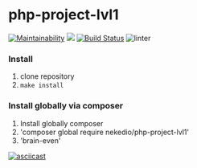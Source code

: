 # php-project-lvl1

[![Maintainability](https://api.codeclimate.com/v1/badges/d3929ac0baeeac57016e/maintainability)](https://codeclimate.com/github/nekedio/php-project-lvl1/maintainability)
<a href="https://codeclimate.com/github/nekedio/php-project-lvl1/test_coverage"><img src="https://api.codeclimate.com/v1/badges/d3929ac0baeeac57016e/test_coverage" /></a>
[![Build Status](https://travis-ci.com/nekedio/php-project-lvl1.svg?branch=master)](https://travis-ci.com/nekedio/php-project-lvl1)
![linter](https://github.com/nekedio/php-project-lvl1/workflows/linter/badge.svg)

### Install

1. clone repository
2. `make install`

### Install globally via composer

1. Install globally composer
2. 'composer global require nekedio/php-project-lvl1'
3. 'brain-even'

[![asciicast](https://asciinema.org/a/LL1yJtGJ16ZRH7U5RD3KXUZQt.svg)](https://asciinema.org/a/LL1yJtGJ16ZRH7U5RD3KXUZQt)

<script id="asciicast-LL1yJtGJ16ZRH7U5RD3KXUZQt" src="https://asciinema.org/a/LL1yJtGJ16ZRH7U5RD3KXUZQt.js" async></script>
